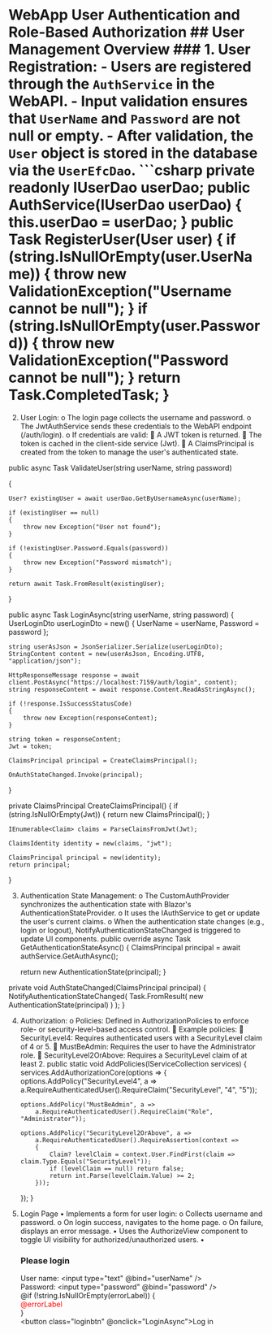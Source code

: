 # WebApp User Authentication and Role-Based Authorization ## User Management Overview ### 1. User Registration: - Users are registered through the `AuthService` in the WebAPI. - Input validation ensures that `UserName` and `Password` are not null or empty. - After validation, the `User` object is stored in the database via the `UserEfcDao`. ```csharp private readonly IUserDao userDao; public AuthService(IUserDao userDao) { this.userDao = userDao; } public Task RegisterUser(User user) { if (string.IsNullOrEmpty(user.UserName)) { throw new ValidationException("Username cannot be null"); } if (string.IsNullOrEmpty(user.Password)) { throw new ValidationException("Password cannot be null"); } return Task.CompletedTask; }

2.	User Login:
o	The login page collects the username and password.
o	The JwtAuthService sends these credentials to the WebAPI endpoint (/auth/login).
o	If credentials are valid:
	A JWT token is returned.
	The token is cached in the client-side service (Jwt).
	A ClaimsPrincipal is created from the token to manage the user's authenticated state.


public async Task<User> ValidateUser(string userName, string password)

{

    User? existingUser = await userDao.GetByUsernameAsync(userName);
    
    if (existingUser == null)
    {
        throw new Exception("User not found");
    }

    if (!existingUser.Password.Equals(password))
    {
        throw new Exception("Password mismatch");
    }

    return await Task.FromResult(existingUser);
}

public async Task LoginAsync(string userName, string password)
{
    UserLoginDto userLoginDto = new()
    {
        UserName = userName,
        Password = password
    };

    string userAsJson = JsonSerializer.Serialize(userLoginDto);
    StringContent content = new(userAsJson, Encoding.UTF8, "application/json");

    HttpResponseMessage response = await client.PostAsync("https://localhost:7159/auth/login", content);
    string responseContent = await response.Content.ReadAsStringAsync();

    if (!response.IsSuccessStatusCode)
    {
        throw new Exception(responseContent);
    }

    string token = responseContent;
    Jwt = token;

    ClaimsPrincipal principal = CreateClaimsPrincipal();

    OnAuthStateChanged.Invoke(principal);
}

private  ClaimsPrincipal CreateClaimsPrincipal()
{
    if (string.IsNullOrEmpty(Jwt))
    {
        return new ClaimsPrincipal();
    }

    IEnumerable<Claim> claims = ParseClaimsFromJwt(Jwt);
    
    ClaimsIdentity identity = new(claims, "jwt");

    ClaimsPrincipal principal = new(identity);
    return principal;
}

3.	Authentication State Management:
o	The CustomAuthProvider synchronizes the authentication state with Blazor's AuthenticationStateProvider.
o	It uses the IAuthService to get or update the user's current claims.
o	When the authentication state changes (e.g., login or logout), NotifyAuthenticationStateChanged is triggered to update UI components.
public override async Task<AuthenticationState> GetAuthenticationStateAsync()
{
    ClaimsPrincipal principal = await authService.GetAuthAsync();
    
    return new AuthenticationState(principal);
}

private void AuthStateChanged(ClaimsPrincipal principal)
{
    NotifyAuthenticationStateChanged(
        Task.FromResult(
            new AuthenticationState(principal)
        )
    );
}

4.	Authorization:
o	Policies: Defined in AuthorizationPolicies to enforce role- or security-level-based access control.
	Example policies:
	SecurityLevel4: Requires authenticated users with a SecurityLevel claim of 4 or 5.
	MustBeAdmin: Requires the user to have the Administrator role.
	SecurityLevel2OrAbove: Requires a SecurityLevel claim of at least 2.
public static void AddPolicies(IServiceCollection services)
{
    services.AddAuthorizationCore(options =>
    {
        options.AddPolicy("SecurityLevel4", a =>
            a.RequireAuthenticatedUser().RequireClaim("SecurityLevel", "4", "5"));

        options.AddPolicy("MustBeAdmin", a =>
            a.RequireAuthenticatedUser().RequireClaim("Role", "Administrator"));

        options.AddPolicy("SecurityLevel2OrAbove", a =>
            a.RequireAuthenticatedUser().RequireAssertion(context =>
            {
                Claim? levelClaim = context.User.FindFirst(claim => claim.Type.Equals("SecurityLevel"));
                if (levelClaim == null) return false;
                return int.Parse(levelClaim.Value) >= 2;
            }));
    });
}



4. Login Page
•	Implements a form for user login:
o	Collects username and password.
o	On login success, navigates to the home page.
o	On failure, displays an error message.
•	Uses the AuthorizeView component to toggle UI visibility for authorized/unauthorized users.
•	<AuthorizeView>
    <NotAuthorized>
        <div class="card">
            <h3>Please login</h3>
            <div class="field">
                <label>User name:</label>
                <input type="text" @bind="userName" />
            </div>
            <div class="field">
                <label style="text-align: center">Password:</label>
                <input type="password" @bind="password" />
            </div>
            @if (!string.IsNullOrEmpty(errorLabel))
            {
                <div class="field">
                    <label style="color: red">
                        @errorLabel
                    </label>
                </div>
            }
            <div class="field">
                <button class="loginbtn" @onclick="LoginAsync">Log in</button>
            </div>
        </div>
    </NotAuthorized>
    <Authorized>
    </Authorized>
</AuthorizeView>
